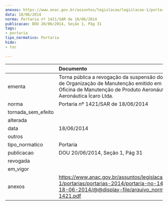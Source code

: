 ```yaml
---
anexos: https://www.anac.gov.br/assuntos/legislacao/legislacao-1/portarias/portarias-2014/portaria-no-1421-sar-de-18-06-2014/@@display-file/arquivo_norma/PA2014-1421.pdf
data: 18/06/2014
norma: Portaria nº 1421/SAR de 18/06/2014
publicacao: DOU 20/06/2014, Seção 1, Pág 31
tags:
- portaria
tipo_normatico: Portaria
hide: 
- toc 
 
---
```


|                    | Documento                                                                                                                                                                           |
|:-------------------|:------------------------------------------------------------------------------------------------------------------------------------------------------------------------------------|
| ementa             | Torna pública a revogação da suspensão do Certificado de Organização de Manutenção emitido em favor da Oficina de Manutenção de Produto Aeronáutico Oficina Aeronáutica Ícaro Ltda. |
| norma              | Portaria nº 1421/SAR de 18/06/2014                                                                                                                                                  |
| tornada_sem_efeito |                                                                                                                                                                                     |
| alterada           |                                                                                                                                                                                     |
| data               | 18/06/2014                                                                                                                                                                          |
| outros             |                                                                                                                                                                                     |
| tipo_normatico     | Portaria                                                                                                                                                                            |
| publicacao         | DOU 20/06/2014, Seção 1, Pág 31                                                                                                                                                     |
| revogada           |                                                                                                                                                                                     |
| em_vigor           |                                                                                                                                                                                     |
| anexos             | https://www.anac.gov.br/assuntos/legislacao/legislacao-1/portarias/portarias-2014/portaria-no-1421-sar-de-18-06-2014/@@display-file/arquivo_norma/PA2014-1421.pdf                   |